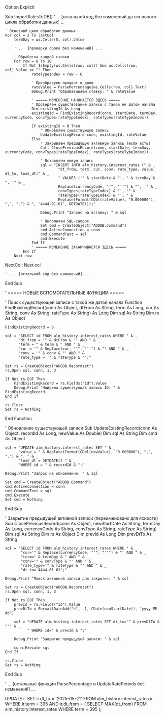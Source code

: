 Option Explicit

Sub ImportRatesToDB()
    ' ... [остальной код без изменений до основного цикла обработки данных] ...
    
    ' Основной цикл обработки данных
    For col = 2 To lastCol
        termDay = ws.Cells(5, col).Value
        
        ' ... [проверки срока без изменений] ...
        
        ' Обработка каждой ставки
        For row = 6 To 10
            If Not IsEmpty(ws.Cells(row, col)) And ws.Cells(row, col).Value <> "" Then
                rateTypeIndex = row - 6
                
                ' Преобразуем процент в долю
                rateValue = ParsePercentage(ws.Cells(row, col).Text)
                Debug.Print "Обрабатываем ставку: " & rateValue
                
                ' ===== ИЗМЕНЕНИЕ НАЧИНАЕТСЯ ЗДЕСЬ =====
                ' Проверяем существование записи с такой же датой начала
                Dim existingId As Long
                existingId = FindExistingRecord(conn, startDate, termDay, currencyCode, convTypes(rateTypeIndex), rateTypes(rateTypeIndex))
                
                If existingId > 0 Then
                    ' Обновляем существующую запись
                    UpdateExistingRecord conn, existingId, rateValue
                Else
                    ' Закрываем предыдущую активную запись (если есть)
                    Call ClosePreviousRecord(conn, startDate, termDay, currencyCode, convTypes(rateTypeIndex), rateTypes(rateTypeIndex))
                    
                    ' Вставляем новую запись
                    sql = "INSERT INTO alm_history.interest_rates (" & _
                            "dt_from, term, cur, conv, rate_type, value, dt_to, load_dt)" & _
                            " VALUES ('" & startDate & "', " & termDay & ", '" & _
                            Replace(currencyCode, "'", "''") & "', '" & _
                            convTypes(rateTypeIndex) & "', '" & _
                            rateTypes(rateTypeIndex) & "', " & _
                            Replace(Format(CDbl(rateValue), "0.000000"), ",", ".") & ", '4444-01-01', GETDATE());"
                    
                    Debug.Print "Запрос на вставку: " & sql
                    
                    ' Выполняем SQL-запрос
                    Set cmd = CreateObject("ADODB.Command")
                    cmd.ActiveConnection = conn
                    cmd.CommandText = sql
                    cmd.Execute
                End If
                ' ===== ИЗМЕНЕНИЕ ЗАКАНЧИВАЕТСЯ ЗДЕСЬ =====
            End If
        Next row
NextCol:
    Next col
    
    ' ... [остальной код без изменений] ...
End Sub

' ===== НОВЫЕ ВСПОМОГАТЕЛЬНЫЕ ФУНКЦИИ =====

' Поиск существующей записи с такой же датой начала
Function FindExistingRecord(conn As Object, dtFrom As String, term As Long, cur As String, conv As String, rateType As String) As Long
    Dim sql As String
    Dim rs As Object
    
    FindExistingRecord = 0
    
    sql = "SELECT id FROM alm_history.interest_rates WHERE " & _
          "dt_from = '" & dtFrom & "' AND " & _
          "term = " & term & " AND " & _
          "cur = '" & Replace(cur, "'", "''") & "' AND " & _
          "conv = '" & conv & "' AND " & _
          "rate_type = '" & rateType & "';"
    
    Set rs = CreateObject("ADODB.Recordset")
    rs.Open sql, conn, 1, 3
    
    If Not rs.EOF Then
        FindExistingRecord = rs.Fields("id").Value
        Debug.Print "Найдена существующая запись ID: " & FindExistingRecord
    End If
    
    rs.Close
    Set rs = Nothing
End Function

' Обновление существующей записи
Sub UpdateExistingRecord(conn As Object, recordId As Long, newValue As Double)
    Dim sql As String
    Dim cmd As Object
    
    sql = "UPDATE alm_history.interest_rates SET " & _
          "value = " & Replace(Format(CDbl(newValue), "0.000000"), ",", ".") & ", " & _
          "load_dt = GETDATE() " & _
          "WHERE id = " & recordId & ";"
    
    Debug.Print "Запрос на обновление: " & sql
    
    Set cmd = CreateObject("ADODB.Command")
    cmd.ActiveConnection = conn
    cmd.CommandText = sql
    cmd.Execute
    Set cmd = Nothing
End Sub

' Закрытие предыдущей активной записи (переименовано для ясности)
Sub ClosePreviousRecord(conn As Object, newStartDate As String, termDay As Long, currencyCode As String, convType As String, rateType As String)
    Dim sql As String
    Dim rs As Object
    Dim prevId As Long
    Dim prevDtTo As String
    
    sql = "SELECT id FROM alm_history.interest_rates WHERE " & _
           "cur='" & Replace(currencyCode, "'", "''") & "' AND " & _
           "term=" & termDay & " AND " & _
           "conv='" & convType & "' AND " & _
           "rate_type='" & rateType & "' AND " & _
           "dt_to='4444-01-01';"
    
    Debug.Print "Поиск активной записи для закрытия: " & sql
    
    Set rs = CreateObject("ADODB.Recordset")
    rs.Open sql, conn, 1, 3
    
    If Not rs.EOF Then
        prevId = rs.Fields("id").Value
        prevDtTo = Format(DateAdd("d", -1, CDate(newStartDate)), "yyyy-MM-dd")
        
        sql = "UPDATE alm_history.interest_rates SET dt_to='" & prevDtTo & "'" & _
              " WHERE id=" & prevId & ";"
        
        Debug.Print "Закрытие предыдущей записи: " & sql
        
        conn.Execute sql
    End If
    
    rs.Close
    Set rs = Nothing
End Sub

' ... [остальные функции ParsePercentage и UpdateRatePeriods без изменений] ...




UPDATE ir
SET ir.dt_to = '2025-05-21'
FROM alm_history.interest_rates ir
WHERE ir.term = 395
AND ir.dt_from = (
    SELECT MAX(dt_from)
    FROM alm_history.interest_rates
    WHERE term = 395
);
